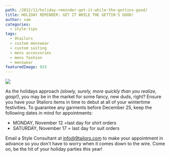 ```yaml
---
path: /2012/11/holiday-reminder-get-it-while-the-gettins-good/
title: HOLIDAY REMINDER: GET IT WHILE THE GETTIN'S GOOD!
author: sam
categories: 
  - style-tips
tags: 
  - 9tailors
  - custom menswear
  - custom suiting
  - mens accessories
  - mens fashion
  - menswear
featuredImage: 933
---
```

[![](http://3.bp.blogspot.com/-fhCv9V_v9Sg/UJK6fixBSxI/AAAAAAAABTM/iP_rNdq3mi8/s640/HOLIDAY_REMINDER.jpg)](http://3.bp.blogspot.com/-fhCv9V_v9Sg/UJK6fixBSxI/AAAAAAAABTM/iP_rNdq3mi8/s1600/HOLIDAY_REMINDER.jpg)

As the holidays approach _(slowly, surely, more quickly than you realize, gasp!)_, you may be in the market for some fancy, new duds, right? Ensure you have your 9tailors items in time to debut at all of your wintertime festivities. To guarantee any garments before December 25, keep the following dates in mind for appointments:

*   MONDAY, November 12 =last day for shirt orders
*   SATURDAY, November 17 = last day for suit orders

Email a Style Consultant at [info@9tailors.com](mailto:info@9tailors.com) to make your appointment in advance so you don't have to worry when it comes down to the wire. Come on, be the hit of your holiday parties this year!